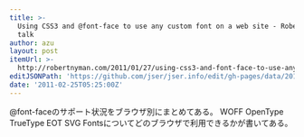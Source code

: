 ```yaml
---
title: >-
  Using CSS3 and @font-face to use any custom font on a web site - Robert&#039;s
  talk
author: azu
layout: post
itemUrl: >-
  http://robertnyman.com/2011/01/27/using-css3-and-font-face-to-use-any-custom-font-on-a-web-site/
editJSONPath: 'https://github.com/jser/jser.info/edit/gh-pages/data/2011/02/index.json'
date: '2011-02-25T05:25:00Z'
---
```

@font-faceのサポート状況をブラウザ別にまとめてある。
WOFF OpenType TrueType EOT SVG Fontsについてどのブラウザで利用できるかが書いてある。
